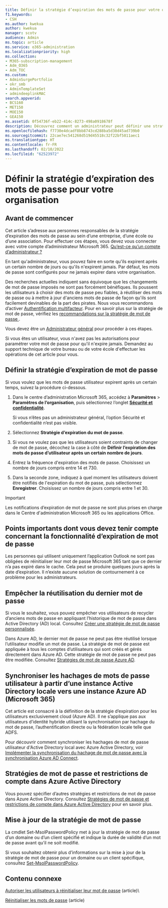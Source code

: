 ```yaml
---
title: Définir la stratégie d’expiration des mots de passe pour votre organisation
f1.keywords:
- CSH
ms.author: kwekua
author: kwekua
manager: scotv
audience: Admin
ms.topic: article
ms.service: o365-administration
ms.localizationpriority: high
ms.collection:
- M365-subscription-management
- Adm_O365
- Adm_TOC
ms.custom:
- AdminSurgePortfolio
- okr_smb
- AdminTemplateSet
- admindeeplinkMAC
search.appverid:
- BCS160
- MET150
- MOE150
- GEA150
ms.assetid: 0f54736f-eb22-414c-8273-498a0918678f
description: Découvrez comment un administrateur peut définir une stratégie d’expiration des mots de passe pour votre entreprise, votre établissement scolaire ou votre association dans le Centre d’administration Microsoft 365.
ms.openlocfilehash: f7730e4dcadf8bb8743cd288ba5d38d45ad739b0
ms.sourcegitcommit: 22cae7ec541268d519d45518c32f22bf5811aec1
ms.translationtype: HT
ms.contentlocale: fr-FR
ms.lasthandoff: 02/10/2022
ms.locfileid: "62523972"
---
```

# <a name="set-the-password-expiration-policy-for-your-organization"></a>Définir la stratégie d’expiration des mots de passe pour votre organisation

## <a name="before-you-begin"></a>Avant de commencer

Cet article s’adresse aux personnes responsables de la stratégie d’expiration des mots de passe au sein d’une entreprise, d’une école ou d’une association. Pour effectuer ces étapes, vous devez vous connecter avec votre compte d’administrateur Microsoft 365. [Qu’est-ce qu’un compte d’administrateur ?](/microsoft-365/admin/add-users/about-admin-roles)

En tant qu'administrateur, vous pouvez faire en sorte qu'ils expirent après un certain nombre de jours ou qu'ils n'expirent jamais. Par défaut, les mots de passe sont configurés pour ne jamais expirer dans votre organisation.

Des recherches actuelles indiquent sans équivoque que les changements de mot de passe imposés ne sont pas forcément bénéfiques. Ils poussent les utilisateurs à choisir des mots de passe peu fiables, à réutiliser des mots de passe ou à mettre à jour d'anciens mots de passe de façon qu'ils sont facilement devinables de la part des pirates. Nous vous recommandons d’activer [Authentification multifacteur](../security-and-compliance/set-up-multi-factor-authentication.md). Pour en savoir plus sur la stratégie de mot de passe, vérifiez les [recommandations sur la stratégie de mot de passe ](../misc/password-policy-recommendations.md).

Vous devez être un [Administrateur général](../add-users/about-admin-roles.md) pour procéder à ces étapes.

Si vous êtes un utilisateur, vous n'avez pas les autorisations pour paramétrer votre mot de passe pour qu'il n'expire jamais. Demandez au support technique de votre bureau ou de votre école d'effectuer les opérations de cet article pour vous.

## <a name="set-password-expiration-policy"></a>Définir la stratégie d’expiration de mot de passe

Si vous voulez que les mots de passe utilisateur expirent après un certain temps, suivez la procédure ci-dessous.

1. Dans le centre d’administration Microsoft 365, accédez à **Paramètres** > **Paramètres de l’organisation**, puis sélectionnez l’onglet <a href="https://go.microsoft.com/fwlink/p/?linkid=2072756" target="_blank">**Sécurité et confidentialité**</a>.

    Si vous n’êtes pas un administrateur général, l’option Sécurité et confidentialité n’est pas visible.
  
1. Sélectionnez **Stratégie d’expiration du mot de passe**.
  
1. Si vous ne voulez pas que les utilisateurs soient contraints de changer de mot de passe, décochez la case à côté de **Définir l’expiration des mots de passe d’utilisateur après un certain nombre de jours**.

1. Entrez la fréquence d'expiration des mots de passe. Choisissez un nombre de jours compris entre 14 et 730.
  
1. Dans la seconde zone, indiquez à quel moment les utilisateurs doivent être notifiés de l'expiration du mot de passe, puis sélectionnez **Enregistrer**. Choisissez un nombre de jours compris entre 1 et 30.

> [!IMPORTANT]
> Les notifications d’expiration de mot de passe ne sont plus prises en charge dans le Centre d'administration Microsoft 365 ou les applications Office.
  
## <a name="important-things-you-need-to-know-about-the-password-expiration-feature"></a>Points importants dont vous devez tenir compte concernant la fonctionnalité d’expiration de mot de passe
  
Les personnes qui utilisent uniquement l’application Outlook ne sont pas obligées de réinitialiser leur mot de passe Microsoft 365 tant que ce dernier n’a pas expiré dans le cache. Cela peut se produire quelques jours après la date d’expiration. Il n’existe aucune solution de contournement à ce problème pour les administrateurs.

## <a name="prevent-last-password-from-being-used-again"></a>Empêcher la réutilisation du dernier mot de passe

Si vous le souhaitez, vous pouvez empêcher vos utilisateurs de recycler d’anciens mots de passe en appliquant l’historique de mot de passe dans Active Directory (AD) local. Consultez [Créer une stratégie de mot de passe personnalisée](/azure/active-directory-domain-services/password-policy#create-a-custom-password-policy).

Dans Azure AD, le dernier mot de passe ne peut pas être réutilisé lorsque l’utilisateur modifie un mot de passe. La stratégie de mot de passe est appliquée à tous les comptes d’utilisateurs qui sont créés et gérés directement dans Azure AD. Cette stratégie de mot de passe ne peut pas être modifiée. Consultez [Stratégies de mot de passe Azure AD](/azure/active-directory/authentication/concept-sspr-policy#password-policies-that-only-apply-to-cloud-user-accounts).

## <a name="synchronize-user-passwords-hashes-from-an-on-premises-active-directory-to-azure-ad-microsoft-365"></a>Synchroniser les hachages de mots de passe utilisateur à partir d’une instance Active Directory locale vers une instance Azure AD (Microsoft 365)

Cet article est consacré à la définition de la stratégie d’expiration pour les utilisateurs exclusivement cloud (Azure AD). Il ne s’applique pas aux utilisateurs d’identité hybride utilisant la synchronisation par hachage du mot de passe, l’authentification directe ou la fédération locale telle que ADFS.
  
Pour découvrir comment synchroniser les hachages de mot de passe utilisateur d'Active Directory local avec Azure Active Directory, voir [Implémenter la synchronisation du hachage de mot de passe avec la synchronisation Azure AD Connect](/azure/active-directory/hybrid/how-to-connect-password-hash-synchronization).

## <a name="password-policies-and-account-restrictions-in-azure-active-directory"></a>Stratégies de mot de passe et restrictions de compte dans Azure Active Directory

Vous pouvez spécifier d’autres stratégies et restrictions de mot de passe dans Azure Active Directory. Consultez [Stratégies de mot de passe et restrictions de compte dans Azure Active Directory](/azure/active-directory/authentication/concept-sspr-policy) pour en savoir plus.

## <a name="update-password-policy"></a>Mise à jour de la stratégie de mot de passe

La cmdlet Set-MsolPasswordPolicy met à jour la stratégie de mot de passe d’un domaine ou d’un client spécifié et indique la durée de validité d’un mot de passe avant qu’il ne soit modifié.

Si vous souhaitez obtenir plus d’informations sur la mise à jour de la stratégie de mot de passe pour un domaine ou un client spécifique, consultez [Set-MsolPasswordPolicy](/powershell/module/msonline/set-msolpasswordpolicy).

## <a name="related-content"></a>Contenu connexe

[Autoriser les utilisateurs à réinitialiser leur mot de passe](../add-users/let-users-reset-passwords.md) (article)\

[Réinitialiser les mots de passe](../add-users/reset-passwords.md) (article)
